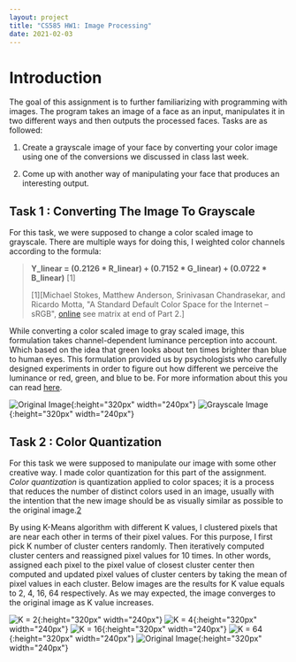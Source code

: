```yaml
---
layout: project
title: "CS585 HW1: Image Processing"
date: 2021-02-03
---
```


Introduction
======================

The goal of this assignment is to further familiarizing with programming with images. The program takes an image of a face as an input, manipulates it in two different ways and then outputs the processed faces. Tasks are as followed:

1. Create a grayscale image of your face by converting your color image using one of the conversions we discussed in class last week.

2. Come up with another way of manipulating your face that produces an interesting output. 

Task 1 : Converting The Image To Grayscale
---------------------
For this task, we were supposed to change a color scaled image to grayscale. There are multiple ways for doing this, I weighted color channels according to the formula:

> **Y_linear = (0.2126 * R_linear) + (0.7152 * G_linear) + (0.0722 * B_linear)** [1]
>
> [1][Michael Stokes, Matthew Anderson, Srinivasan Chandrasekar, and Ricardo Motta, "A Standard Default Color Space for the Internet – sRGB", [online](https://www.w3.org/Graphics/Color/sRGB) see matrix at end of Part 2.]

While converting a color scaled image to gray scaled image, this formulation takes channel-dependent luminance perception into account. Which based on the idea that green looks about ten times brighter than blue to human eyes. This formulation provided us by psychologists who carefully designed experiments in order to figure out how different we perceive the luminance or red, green, and blue to be. For more information about this you can read [here](https://en.wikipedia.org/wiki/Grayscale#Colorimetric_(perceptual_luminance-preserving)_conversion_to_grayscale).

![Original Image](/pics/kubra2.jpg "Original Image"){:height="320px" width="240px"}
![Grayscale Image](/pics/grayscale_image.png "Grayscale Image"){:height="320px" width="240px"}

Task 2 : Color Quantization
--------
For this task we were supposed to manipulate our image with some other creative way. I made color quantization for this part of the assignment. *Color quantization*  is quantization applied to color spaces; it is a process that reduces the number of distinct colors used in an image, usually with the intention that the new image should be as visually similar as possible to the original image.[2](https://en.wikipedia.org/wiki/Color_quantization) 

By using K-Means algorithm with different K values, I clustered pixels that are near each other in terms of their pixel values. For this purpose, I first pick K number of cluster centers randomly. Then iteratively computed cluster centers and reassigned pixel values for 10 times. In other words, assigned each pixel to the pixel value of closest cluster center then computed and updated pixel values of cluster centers by taking the mean of pixel values in each cluster. Below images are the results for K value equals to 2, 4, 16, 64 respectively. As we may expected, the image converges to the original image as K value increases.


![K = 2](/pics/color_qunatized_Kubra22.png "K = 2"){:height="320px" width="240px"}
![K = 4](/pics/color_qunatized_Kubra24.png "K = 4"){:height="320px" width="240px"}
![K = 16](/pics/color_qunatized_Kubra216.png "K = 16"){:height="320px" width="240px"}
![K = 64](/pics/color_qunatized_Kubra264.png "K = 64"){:height="320px" width="240px"}
![Original Image](/pics/kubra2.jpg "Original Image"){:height="320px" width="240px"}
